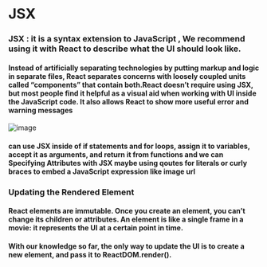 # JSX
### JSX : it is a syntax extension to JavaScript , We recommend using it with React to describe what the UI should look like.

#### Instead of artificially separating technologies by putting markup and logic in separate files, React separates concerns with loosely coupled units called “components” that contain both.React doesn’t require using JSX, but most people find it helpful as a visual aid when working with UI inside the JavaScript code. It also allows React to show more useful error and warning messages

![image](https://miro.medium.com/max/1886/1*NyJLmk71DRifYH6E1saRkw.png)

#### can use JSX inside of if statements and for loops, assign it to variables, accept it as arguments, and return it from functions and we can Specifying Attributes with JSX maybe using qoutes for literals  or curly braces to embed a JavaScript expression like image url

### Updating the Rendered Element
#### React elements are immutable. Once you create an element, you can’t change its children or attributes. An element is like a single frame in a movie: it represents the UI at a certain point in time.

####  With our knowledge so far, the only way to update the UI is to create a new element, and pass it to ReactDOM.render().
